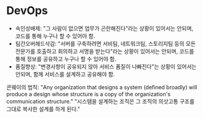 # DevOps

- 속인성배제: "그 사람이 없으면 업무가 곤란해진다"라는 상황이 있어서는 안되며, 코드를 통해 누구나 할 수 있어야 함.
- 팀간오버헤드삭감: "서버를 구축하려면 서비팀, 네트워크팀, 스토리지팀 등의 모든 전문가를 호출하고 회의하고 서명을 받는다"라는 상황이 있어서는 안되며, 코드를 통해 정보를 공유하고 누구나 할 수 있어야 함.
- 품질향상: "변경사항이 공유되지 않아 서비스 품질이 나빠진다"는 상황이 있어서는 안되며, 함께 서비스를 설계하고 공유해야 함.

콘웨이의 법칙: "Any organization that designs a system (defined broadly) will produce a  design whose structure is a copy of the organization's communication  structure." "시스템을 설계하는 조직은 그 조직의 의삿고통 구조를 그대로 복사한 설계를 하게 된다."




